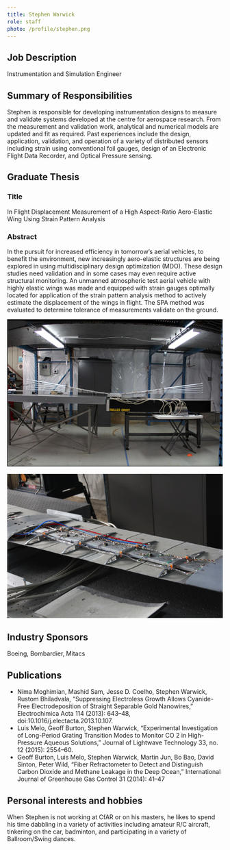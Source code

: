 ```yaml
---
title: Stephen Warwick
role: staff
photo: /profile/stephen.png
---
```


## Job Description

Instrumentation and Simulation Engineer

## Summary of Responsibilities

Stephen is responsible for developing instrumentation designs to measure and validate systems developed at the centre for aerospace research. From the measurement and validation work, analytical and numerical models are updated and fit as required. Past experiences include the design, application, validation, and operation of a variety of distributed sensors including strain using conventional foil gauges, design of an Electronic Flight Data Recorder, and Optical Pressure sensing.

## Graduate Thesis 

### Title

In Flight Displacement Measurement of a High Aspect-Ratio Aero-Elastic Wing Using Strain Pattern Analysis

### Abstract

In the pursuit for increased efficiency in tomorrow’s aerial vehicles, to benefit the environment, new increasingly aero-elastic structures are being explored in using multidisciplinary design optimization (MDO). These design studies need validation and in some cases may even require active structural monitoring. An unmanned atmospheric test aerial vehicle with highly elastic wings was made and equipped with strain gauges optimally located for application of the strain pattern analysis method to actively estimate the displacement of the wings in flight. The SPA method was evaluated to determine tolerance of measurements validate on the ground.

![elastic wing craft](/profile/3.png)

![strain gauge wiring](/profile/4.png)

## Industry Sponsors

Boeing, Bombardier, Mitacs

## Publications

- Nima Moghimian, Mashid Sam, Jesse D. Coelho, Stephen Warwick, Rustom Bhiladvala, “Suppressing Electroless Growth Allows Cyanide-Free Electrodeposition of Straight Separable Gold Nanowires,” Electrochimica Acta 114 (2013): 643–48, doi:10.1016/j.electacta.2013.10.107.
- Luis Melo, Geoff Burton, Stephen Warwick, “Experimental Investigation of Long-Period Grating Transition Modes to Monitor CO 2 in High-Pressure Aqueous Solutions,” Journal of Lightwave Technology 33, no. 12 (2015): 2554–60.
- Geoff Burton, Luis Melo, Stephen Warwick, Martin Jun, Bo Bao, David Sinton, Peter Wild, “Fiber Refractometer to Detect and Distinguish Carbon Dioxide and Methane Leakage in the Deep Ocean,” International Journal of Greenhouse Gas Control 31 (2014): 41–47

## Personal interests and hobbies

When Stephen is not working at CfAR or on his masters, he likes to spend his time dabbling in a variety of activities including amateur R/C aircraft, tinkering on the car, badminton, and participating in a variety of Ballroom/Swing dances.
